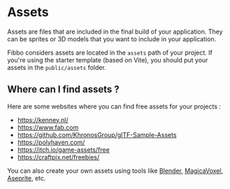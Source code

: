 # Assets

Assets are files that are included in the final build of your application. They can be sprites or 3D models that you want to include in your application.

Fibbo considers assets are located in the `assets` path of your project. If you're using the starter template (based on Vite), you should put your assets in the `public/assets` folder.

## Where can I find assets ?

Here are some websites where you can find free assets for your projects :
- https://kenney.nl/
- https://www.fab.com
- https://github.com/KhronosGroup/glTF-Sample-Assets
- https://polyhaven.com/
- https://itch.io/game-assets/free
- https://craftpix.net/freebies/

You can also create your own assets using tools like [Blender](https://www.blender.org/), [MagicaVoxel](https://ephtracy.github.io/), [Aseprite](https://www.aseprite.org/), etc.
